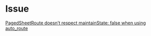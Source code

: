 # Issue

[PagedSheetRoute doesn’t respect maintainState: false when using auto_route](https://github.com/fujidaiti/smooth_sheets/issues/327)
